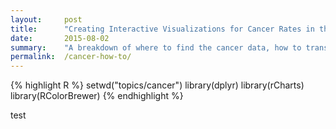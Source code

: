 ```yaml
---
layout:     post
title:      "Creating Interactive Visualizations for Cancer Rates in the US with R and rCharts"
date:       2015-08-02
summary:    "A breakdown of where to find the cancer data, how to transform it into an applicable format, and how to create and customize interactive visualizations that can be easily shared."
permalink:  /cancer-how-to/
---
```


{% highlight R %}
setwd("topics/cancer")
library(dplyr)
library(rCharts)
library(RColorBrewer)
{% endhighlight %}

test
